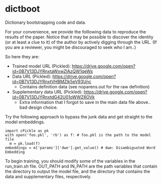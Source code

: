 # dictboot
Dictionary bootstrapping code and data.

For your convenience, we provide the folllowing data to reproduce the results of the paper.
Notice that it may be possible to discover the identity (or at least a clue to it) of the author by actively digging through the URL.
(If you are a reviewer, you might be discouraged to seek who I am..)

So here they are:
* Trained model URL (Pickled): https://drive.google.com/open?id=0B7V13DJYRnxtaWxwZlAzQW1qeWs
* Data URL (Pickled): https://drive.google.com/open?id=0B7V13DJYRnxtVHBMZlk5eV93Unc
  * Contains definition data (see noparens.out for the raw definition)
* Supplementary data URL (Pickled): https://drive.google.com/open?id=0B7V13DJYRnxtdG42U01oWWZ6OVk
  * Extra information that I forgot to save in the main data file above.. bad design choice.

Try the following approach to bypass the junk data and get straight to the model embeddings.
```
import cPickle as pk
with open('foo.pkl', 'rb') as f: # foo.pkl is the path to the model file
  m = pk.load(f)
embeddings = m['params']['dwe'].get_value() # dwe: Disambiguated Word Embedding
```

To begin training, you should modify some of the variables in the run_train.sh file.
OUT_PATH and IN_PATH are the path variables that contain the directory to output the model file, and the directory that contains the data and supplementary files, respectively.
